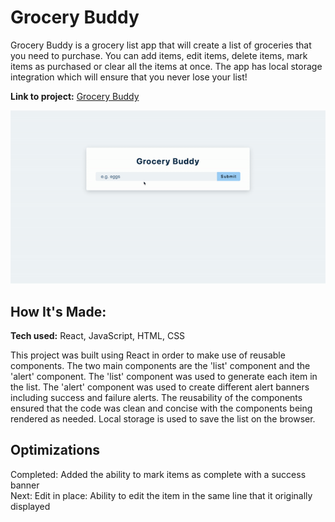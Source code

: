 # Grocery Buddy

Grocery Buddy is a grocery list app that will create a list of groceries that you need to purchase. You can add items, edit items, delete items, mark items as purchased or clear all the items at once. The app has local storage integration which will ensure that you never lose your list! 

**Link to project:** [Grocery Buddy](https://yourgrocerybuddy.netlify.app/)

<img src="https://github.com/brendondsouza/Grocery-buddy-react/blob/main/grocery-buddy.gif"  alt="Jeopardy game"/>

## How It's Made:

**Tech used:** React, JavaScript, HTML, CSS

This project was built using React in order to make use of reusable components. The two main components are the 'list' component and the 'alert' component. The 'list' component was used to generate each item in the list. The 'alert' component was used to create different alert banners including success and failure alerts. The reusability of the components ensured that the code was clean and concise with the components being rendered as needed. Local storage is used to save the list on the browser. 

## Optimizations

Completed: Added the ability to mark items as complete with a success banner\
Next: Edit in place: Ability to edit the item in the same line that it originally displayed


